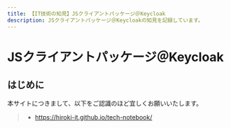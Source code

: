 ```yaml
---
title: 【IT技術の知見】JSクライアントパッケージ＠Keycloak
description: JSクライアントパッケージ＠Keycloakの知見を記録しています。
---
```


# JSクライアントパッケージ＠Keycloak

## はじめに

本サイトにつきまして、以下をご認識のほど宜しくお願いいたします。

> - https://hiroki-it.github.io/tech-notebook/

<br>
